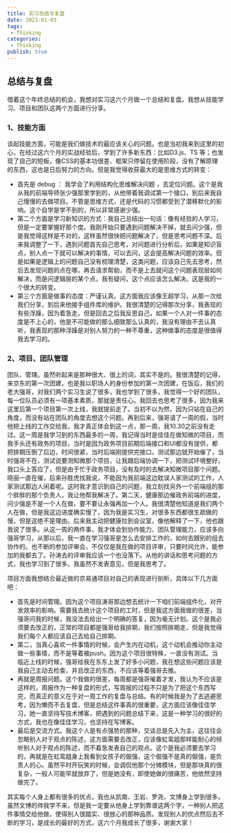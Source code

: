 ```yaml
---
title: 实习总结与复盘
date: 2021-01-03
tags:
 - Thinking       
categories: 
 - Thinking
publish: true
---
```


## 总结与复盘

借着这个年终总结的机会，我想对实习这六个月做一个总结和复盘。我想从技能学习、项目和团队这两个方面进行分享。

<!-- more -->

### 1、技能方面

谈起技能方面，可能是我们做技术的最应该关心的问题。也是当初我来到这里的初心，在经过这六个月的实战经验后，学到了许多新东西：比如D3.js、TS 等；也发现了自己的短板，像CSS的基本功很差、框架只停留在使用阶段，没有了解原理的东西，这也是日后努力的方向。但是我觉得收获最大的是思维方式的转变：

- 首先是 debug ： 我学会了利用结构化思维解决问题 ，去定位问题。这个是我从我的前端导师张少强那里学到的，从他带着我调试第一个接口，到后来我自己慢慢的去做项目。不管是思维方式，还是代码的习惯都受到了潜移默化的影响。这个自学是学不到的，所以非常感谢少强。
- 第二个方面是学习新知识的方式：我自己总结出一句话：像有经验的人学习，但是一定要掌握好那个度。我刚开始只要遇到问题解决不掉，就去问少强，但是我觉得这样是不对的，这样虽然很快把问题解决了，但是思考问题不深。后来我调整了一下，遇到问题首先自己思考，对问题进行分析后，如果是知识盲点，别人点一下就可以解决的事情，可以去问，这会提高解决问题的效率。但是如果是逻辑上的问题自己没有梳理清楚，这类问题，应该自己先去思考，然后去发现问题的点在哪，再去请求帮助，而不是上去就问这个问题表现层如何解决，而是问逻辑层的某个点，我有疑问，这个点应该怎么解决。这是我的一个很大的转变。
- 第三个方面是做事的态度：严谨认真。这方面我应该像王超学习，从那一次给我们分享，到后来他接手组件库的维护。我很清楚的记得那次分享，我表现的有些浮躁，因为着急走。但是回去之后我反思自己，如果一个人对一件事的态度是不上心的，他是不可能做的那么细致那么认真的，我没有理由不去认真听，我表现的那种浮躁是对别人努力的一种不尊重，这种做事的态度是很值得我去学习的。

### 2、项目、团队管理

团队、管理。虽然听起来是那种很大、很上的词，其实不是的。我很清楚的记得，来京东的第一次团建，也是我以职场人的身份参加的第一次团建，在饭后，我们的老大强哥，对我们两个实习生说了很多，我也学到了很多，我觉得一个好的团队，每一位队员必须有一项基本素质，那就是责任心。我回去也思考了很多，因为我来这里后第一个项目第一次上线，我就提前走了。当初不以为然，因为只站在自己的角度，而没有站在团队的角度去想这个问题。再到后来，强哥请了一周的假，当时他把上线的工作交给我，我才真正体会到这一点，那一周，我10.30之前没有走过。这一周是我学习到的东西最多的一周，我记得当时是佳佳在做知微的项目，而我手头还有政务的项目，当时是因为政务项目前期后端接口和UI都没有提供，都把排期压倒了后边，时间很紧，当时后端刚提供完接口，测试那边就开始催了，当时强哥不在，测试说要测知微那个项目，让我跟后端协调一下，把测试环境整好，我口头上答应了，但是由于忙于政务项目，没有及时的去解决知微项目那个问题。晓丽一直在催，后来孙胜虎找我说，不能因为我前端这边耽误人家测试的工作，人家测试那边人闲着呢。这时我才意识到自己的问题，我立刻找另外一个前端组的那个胖胖的那个负责人，我让他帮我解决了。第二天，健康那边催政务前端的进度，问少强是不是一个人在做，要不要让永强再加一个人。我很清楚他知道是我们两个人在做，但是我这边进度确实慢了，因为我是实习生，对很多东西都很生疏做的慢，但是这绝不是理由。后来我主动把健康拉到会议室，像他解释了一下，他也跟我说了很多。从这一周的两件事，我才体会到协作能力、团队管理能力，应该多向强哥学习，从那以后，我一直在学习强哥是怎么去安排工作的，如何去跟别的组去协作的。也不断的参加评审会，不仅仅是我在做的项目评审，只要时间允许，能参加的我都去了。孙涛去的评审我应该一个也没落下。从他的讲话和思考问题的方式，我也学习到了很多。我虽然不发表意见，但是我思考了。

项目方面我想结合最近做的京易通项目对自己的表现进行剖析，具体以下几方面吧：

- 首先是时间管理。因为这个项目涛哥那边想去统计一下咱们前端组件化，对开发效率的影响。需要我去统计这个项目的工时，但是我这方面我做的很差，当强哥问我的时候，我没法去给出一个明确的答复，因为毫无计划。这个是我必须要去改正的，正常的项目都是强哥给我排期，我们按照排期走，但是我觉得我们每个人都应该自己去给自己排期。
- 第二，当真心喜欢一件事情的时候，会产生内在动机，这个动机会推动你主动做一些事情，而不是等着被push。因为这个项目很特殊，一直没有测试。当临近上线的时候，强哥给我在东东上发了好多小问题，我在想这些问题应该是我自己主动去检查，并且改正的东西，不应该等着强哥去推。
- 再就是周报问题。这个我做的很差，每周都是强哥催着才发，我认为不应该是这样的，周报作为一种复盘的形式，写周报的过程不只是为了把这个东西写完，而真正的意义在于对一周工作的复盘与总结。有的时候我是为了去逃避思考，因为懒而不去复盘，但是总结这件事真的很重要，这方面应该像佳佳学习，她一直坚持写技术博客，把遇到的问题总结下来，这是一种学习的很好的方式，我也在像佳佳学习，也坚持在写博客。
- 最后是交流方式。我这个人是有点强势的那种，交谈总是先入为主，这往往会忽略别人对于观点的陈述，这方面需要去改正，应该像虹鸾姐那样能耐心的倾听别人对于观点的陈述，而不着急发表自己的观点。这个是我必须要去学习的，再就是在虹鸾姐身上我看到女孩子的倔强，这个倔强不是真的倔强，是负责人的心。虽然平时开玩笑的时候，会调侃他那个分摊模块，但是那块真的很复杂，一般人可能早就放弃了，但是她没有，即使她做的很痛苦，他依然坚持做完了。

其实每个人身上都有很多的优点，我也从凯南、王岩、罗尧、文博身上学到很多，虽然文博的帅我学不来，但是我一定要从他身上学到靠谱这两个字，一种别人把这件事情交给他做，使得别人很踏实、很放心的那种品质。发现别人的优点然后去不断的学习，是成长的最好的方式，这六个月我成长了很多，谢谢大家！

